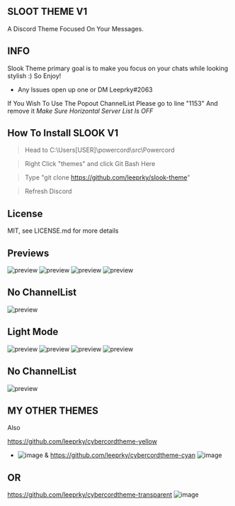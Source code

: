 ## SLOOT THEME V1
A Discord Theme Focused On Your Messages.

## INFO

Slook Theme primary goal is to make you focus on your chats while looking stylish :)
So Enjoy!
- Any Issues open up one or DM Leeprky#2063

If You Wish To Use The Popout ChannelList Please go to line "1153" And remove it
*Make Sure Horizontal Server List Is OFF*

## How To Install SLOOK V1

> Head to C:\Users\[USER]\powercord\src\Powercord

> Right Click "themes" and click Git Bash Here

> Type "git clone https://github.com/leeprky/slook-theme"

> Refresh Discord

## License

MIT, see LICENSE.md for more details

## Previews

![preview](./previews/preview1.png)
![preview](./previews/preview2.png)
![preview](./previews/preview3.jpg)
![preview](./previews/preview4.jpg)
## No ChannelList
![preview](./previews/preview5.png)

## Light Mode
![preview](./previews/preview1.1.png)
![preview](./previews/preview1.2.png)
![preview](./previews/preview1.3.png)
![preview](./previews/preview1.4.png)
## No ChannelList
![preview](./previews/preview1.5.png)

## MY OTHER THEMES

Also 

https://github.com/leeprky/cybercordtheme-yellow
- ![image](https://user-images.githubusercontent.com/71296232/112064691-47557600-8b5b-11eb-95ad-ada1f0e7f413.png)
&
https://github.com/leeprky/cybercordtheme-cyan
![image](https://user-images.githubusercontent.com/71296232/112064701-4c1a2a00-8b5b-11eb-92d2-2e36a48d4f59.png)

## OR
https://github.com/leeprky/cybercordtheme-transparent
![image](https://user-images.githubusercontent.com/71296232/112064718-54726500-8b5b-11eb-8c79-7e960458a152.png)

